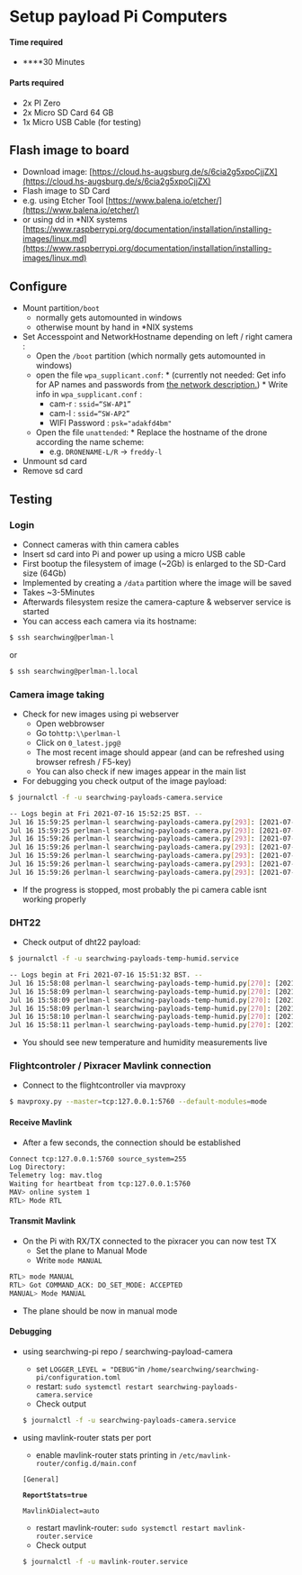 # Setup payload Pi Computers

#### Time required

*  ****30 Minutes

#### Parts required

* 2x PI Zero
* 2x Micro SD Card 64 GB
* 1x Micro USB Cable \(for testing\)

## Flash image to board

*  Download image: [https://cloud.hs-augsburg.de/s/6cia2g5xpoCjjZX](https://cloud.hs-augsburg.de/s/6cia2g5xpoCjjZX)
*  Flash image to SD Card 
  * e.g. using Etcher Tool [https://www.balena.io/etcher/](https://www.balena.io/etcher/)
  * or using dd in \*NIX systems [https://www.raspberrypi.org/documentation/installation/installing-images/linux.md](https://www.raspberrypi.org/documentation/installation/installing-images/linux.md)

## Configure

* Mount partition`/boot`
  * normally gets automounted in windows
  * otherwise mount by hand in \*NIX systems
* Set Accesspoint and NetworkHostname depending on left / right camera :
  *  Open the `/boot` partition \(which normally gets automounted in windows\)
    *  open the file `wpa_supplicant.conf`:
      * \(currently not needed: Get info for AP names and passwords from [the network description.](https://www.hs-augsburg.de/homes/beckmanf/dokuwiki/doku.php?id=image-download-station)\)
      *  Write info in `wpa_supplicant.conf` :
        *  cam-r : `ssid=“SW-AP1”`
        *  cam-l : `ssid=“SW-AP2”`
        *  WIFI Password : `psk="adakfd4bm"`
    *  Open the file `unattended`:
      *  Replace the hostname of the drone according the name scheme: 
        * e.g. `DRONENAME-L/R` → `freddy-l`
* Unmount sd card
* Remove sd card

## Testing

### Login

* Connect cameras with thin camera cables
* Insert sd card into Pi and power up using a micro USB cable
*  First bootup the filesystem of image \(~2Gb\) is enlarged to the SD-Card size \(64Gb\)
  *  Implemented by creating a `/data` partition where the image will be saved
  *  Takes ~3-5Minutes
  *  Afterwards filesystem resize the camera-capture & webserver service is started
*  You can access each camera via its hostname: 

```bash
$ ssh searchwing@perlman-l
```

or

```bash
$ ssh searchwing@perlman-l.local
```

### Camera image taking

* Check for new images using pi webserver
  * Open webbrowser
  * Go to`http:\\perlman-l`
  * Click on `0_latest.jpg@`
  * The most recent image should appear \(and can be refreshed using browser refresh / F5-key\)
  * You can also check if new images appear in the main list
* For debugging you check output of the image payload: 

```bash
$ journalctl -f -u searchwing-payloads-camera.service

-- Logs begin at Fri 2021-07-16 15:52:25 BST. --
Jul 16 15:59:25 perlman-l searchwing-payloads-camera.py[293]: [2021-07-16 15:59:25.980]-[DEBUG]:        [MAVLINK attitude msg]:(roll:  -30.05°, pitch:   -4.64°, yaw:  117.37°)
Jul 16 15:59:25 perlman-l searchwing-payloads-camera.py[293]: [2021-07-16 15:59:25.992]-[DEBUG]:        [HEARTBEAT msg]: Mode: 81, State: MAV_STATE_CRITICAL
Jul 16 15:59:26 perlman-l searchwing-payloads-camera.py[293]: [2021-07-16 15:59:26.051]-[DEBUG]:        [MAVLINK GPS msg]:(lat:0.0, lon:0.0, hdg:11.737°)
Jul 16 15:59:26 perlman-l searchwing-payloads-camera.py[293]: [2021-07-16 15:59:26.430]-[DEBUG]:        [SYSTEM_TIME] Pixracer time: 1970-01-01T01:00:00
Jul 16 15:59:26 perlman-l searchwing-payloads-camera.py[293]: [2021-07-16 15:59:26.439]-[DEBUG]:        [SYSTEM_TIME] Discard Pixracer timestamp as it is not valid (year < 2021!)
Jul 16 15:59:26 perlman-l searchwing-payloads-camera.py[293]: [2021-07-16 15:59:26.674]-[DEBUG]:        [MAVLINK attitude msg]:(roll:  -30.04°, pitch:   -4.65°, yaw:  117.34°)
Jul 16 15:59:26 perlman-l searchwing-payloads-camera.py[293]: [2021-07-16 15:59:26.734]-[DEBUG]:        [MAVLINK GPS msg]:(lat:0.0, lon:0.0, hdg:11.734°)

```

* If the progress is stopped, most probably the pi camera cable isnt working properly

### DHT22 

* Check output of dht22 payload:

```bash
$ journalctl -f -u searchwing-payloads-temp-humid.service

-- Logs begin at Fri 2021-07-16 15:51:32 BST. --
Jul 16 15:58:08 perlman-l searchwing-payloads-temp-humid.py[270]: [2021-07-16 15:58:08.109]-[INFO]:        [DHT-Temp °C]: 32.70
Jul 16 15:58:09 perlman-l searchwing-payloads-temp-humid.py[270]: [2021-07-16 15:58:09.127]-[INFO]:        [Pi-Core-Temp °C]: 73.44
Jul 16 15:58:09 perlman-l searchwing-payloads-temp-humid.py[270]: [2021-07-16 15:58:09.711]-[INFO]:        [DHT-Humidity %]: 72.10
Jul 16 15:58:09 perlman-l searchwing-payloads-temp-humid.py[270]: [2021-07-16 15:58:09.714]-[INFO]:        [DHT-Temp °C]: 32.70
Jul 16 15:58:10 perlman-l searchwing-payloads-temp-humid.py[270]: [2021-07-16 15:58:10.719]-[INFO]:        [Pi-Core-Temp °C]: 73.978
Jul 16 15:58:11 perlman-l searchwing-payloads-temp-humid.py[270]: [2021-07-16 15:58:11.254]-[INFO]:        [DHT-Humidity %]: 72.00

```

* You should see new temperature and humidity measurements live

### Flightcontroler / Pixracer Mavlink connection

* Connect to the flightcontroller via mavproxy

```bash
$ mavproxy.py --master=tcp:127.0.0.1:5760 --default-modules=mode
```

#### Receive Mavlink

* After a few seconds, the connection should be established

```bash
Connect tcp:127.0.0.1:5760 source_system=255
Log Directory: 
Telemetry log: mav.tlog
Waiting for heartbeat from tcp:127.0.0.1:5760
MAV> online system 1
RTL> Mode RTL
```

#### Transmit Mavlink

* On the Pi with RX/TX connected to the pixracer you can now test TX 
  * Set the plane to Manual Mode
  * Write `mode MANUAL`

```bash
RTL> mode MANUAL 
RTL> Got COMMAND_ACK: DO_SET_MODE: ACCEPTED 
MANUAL> Mode MANUAL
```

* The plane should be now in manual mode

#### Debugging

* using searchwing-pi repo / searchwing-payload-camera

  * set `LOGGER_LEVEL = "DEBUG"`in `/home/searchwing/searchwing-pi/configuration.toml`
  * restart: `sudo systemctl restart searchwing-payloads-camera.service`
  * Check output

  ```bash
  $ journalctl -f -u searchwing-payloads-camera.service
  ```

* using mavlink-router stats per port

  * enable mavlink-router stats printing in `/etc/mavlink-router/config.d/main.conf` 

  `[General]`

  **`ReportStats=true`**

  `MavlinkDialect=auto`

  * restart mavlink-router: `sudo systemctl restart mavlink-router.service`
  * Check output

  ```bash
  $ journalctl -f -u mavlink-router.service
  ```



